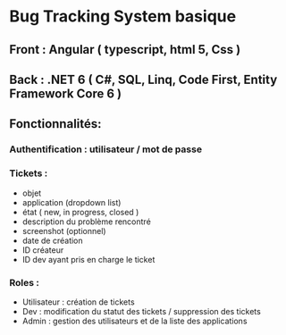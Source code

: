 # Bug Tracking System basique

## Front : Angular ( typescript, html 5, Css ) 

## Back : .NET 6 ( C#, SQL, Linq, Code First, Entity Framework Core 6 )

## Fonctionnalités:

### Authentification : utilisateur / mot de passe

### Tickets :
- objet
- application (dropdown list)
- état ( new, in progress, closed ) 
- description du problème rencontré
- screenshot (optionnel)
- date de création
- ID créateur
- ID dev ayant pris en charge le ticket

### Roles : 
- Utilisateur : création de tickets 
- Dev : modification du statut des tickets / suppression des tickets
- Admin : gestion des utilisateurs et de la liste des applications
 


